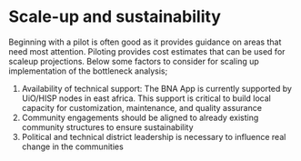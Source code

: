 # Scale-up and sustainability

Beginning with a pilot is often good as it provides guidance on areas
that need most attention. Piloting provides cost estimates that can be
used for scaleup projections. Below some factors to consider for scaling
up implementation of the bottleneck analysis;

1.  Availability of technical support: The BNA App is currently
    supported by UiO/HISP nodes in east africa. This support is critical
    to build local capacity for customization, maintenance, and quality
    assurance
2.  Community engagements should be aligned to already existing
    community structures to ensure sustainability
3.  Political and technical district leadership is necessary to
    influence real change in the communities

        
